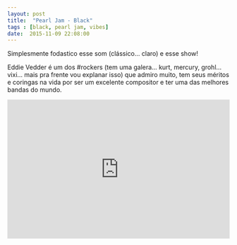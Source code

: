 ```yaml
---
layout: post
title:  "Pearl Jam - Black"
tags : [black, pearl jam, vibes]
date:  2015-11-09 22:08:00
---
```


Simplesmente fodastico esse som (clássico… claro) e esse show!

Eddie Vedder é um dos #rockers (tem uma galera… kurt, mercury, grohl…vixi… mais pra frente vou explanar isso) que admiro muito, tem seus méritos e coringas na vida por ser um excelente compositor e ter uma das melhores bandas do mundo.

<iframe allowfullscreen="" frameborder="0" height="315" src="https://www.youtube.com/embed/n3r9KWth84Y" width="100%"></iframe>